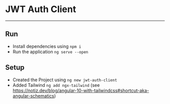# JWT Auth Client

---

## Run

-   Install dependencies using `npm i`
-   Run the application `ng serve --open`

## Setup

-   Created the Project using `ng new jwt-auth-client`
-   Added Tailwind `ng add ngx-tailwind` (see https://notiz.dev/blog/angular-10-with-tailwindcss#shortcut-aka-angular-schematics)
